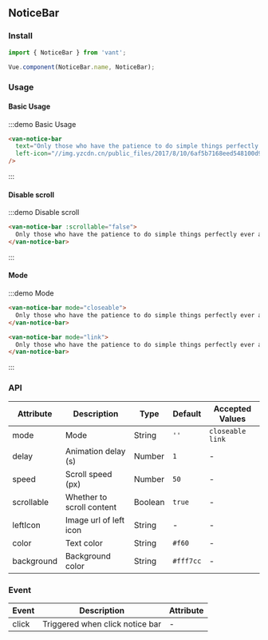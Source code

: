 ## NoticeBar

### Install
``` javascript
import { NoticeBar } from 'vant';

Vue.component(NoticeBar.name, NoticeBar);
```

### Usage

#### Basic Usage

:::demo Basic Usage
```html
<van-notice-bar
  text="Only those who have the patience to do simple things perfectly ever acquire the skill to do difficult things easily."
  left-icon="//img.yzcdn.cn/public_files/2017/8/10/6af5b7168eed548100d9041f07b7c616.png"
/>
```
:::

#### Disable scroll

:::demo Disable scroll
```html
<van-notice-bar :scrollable="false">
  Only those who have the patience to do simple things perfectly ever acquire the skill to do difficult things easily.
</van-notice-bar>
```
:::

#### Mode

:::demo Mode
```html
<van-notice-bar mode="closeable">
  Only those who have the patience to do simple things perfectly ever acquire the skill to do difficult things easily.
</van-notice-bar>

<van-notice-bar mode="link">
  Only those who have the patience to do simple things perfectly ever acquire the skill to do difficult things easily.
</van-notice-bar>
```
:::

### API

| Attribute | Description | Type | Default | Accepted Values |
|-----------|-----------|-----------|-------------|-------------|
| mode | Mode | String | `''` | `closeable` `link` |
| delay | Animation delay (s) | Number | `1` | - |
| speed | Scroll speed (px) | Number | `50` | - |
| scrollable | Whether to scroll content | Boolean | `true` | - |
| leftIcon | Image url of left icon | String | - | - |
| color | Text color | String | `#f60` | - |
| background | Background color | String | `#fff7cc` | - |


### Event

| Event | Description | Attribute |
|-----------|-----------|-----------|
| click | Triggered when click notice bar | - |
